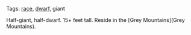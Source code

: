 Tags: [race](Races), [dwarf](Dwarves), giant

Half-giant, half-dwarf. 15+ feet tall. Reside in the [Grey Mountains](Grey Mountains). 
